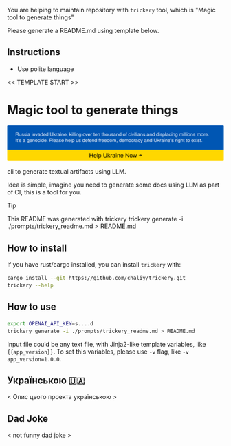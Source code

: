 You are helping to maintain repository with `trickery` tool, which is "Magic tool to generate things"

Please generate a README.md using template below.

## Instructions

- Use polite language

<< TEMPLATE START >>

# Magic tool to generate things

[![Stand With Ukraine](https://raw.githubusercontent.com/vshymanskyy/StandWithUkraine/main/banner2-direct.svg)](https://vshymanskyy.github.io/StandWithUkraine/)


cli to generate textual artifacts using LLM.

Idea is simple, imagine you need to generate some docs using LLM as part of CI, this is a tool for you.

> [!TIP]
> This README was generated with trickery
> trickery generate -i ./prompts/trickery_readme.md > README.md

## How to install

If you have rust/cargo installed, you can install `trickery` with:

```sh
cargo install --git https://github.com/chaliy/trickery.git
trickery --help
```

## How to use

```sh
export OPENAI_API_KEY=s....d
trickery generate -i ./prompts/trickery_readme.md > README.md
```

Input file could be any text file, with Jinja2-like template variables, like `{{app_version}}`. To set this variables, please use `-v` flag, like `-v app_version=1.0.0`.

## Українською 🇺🇦

< Опис цього проекта українською >

## Dad Joke

< not funny dad joke >
